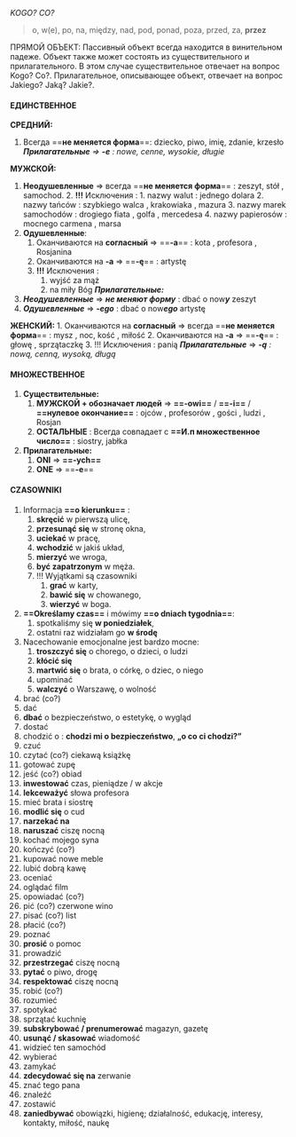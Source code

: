 *KOGO? CO?*

> o, w(e), po, na, między, nad, pod, ponad, poza, przed, za, **przez**

ПРЯМОЙ ОБЪЕКТ: Пассивный объект всегда находится в винительном падеже. Объект также может состоять из существительного и прилагательного. В этом случае существительное отвечает на вопрос Kogo? Co?. Прилагательное, описывающее объект, отвечает на вопрос Jakiego? Jaką? Jakie?.
#### ЕДИНСТВЕННОЕ

**СРЕДНИЙ:**
1. Всегда ==**не меняется форма**==: dziecko, piwo, imię, zdanie, krzesło
***Прилагательные** => **-e** : nowe, cenne, wysokie, długie*

**MУЖСКОЙ:**
1. **Неодушевленные** => всегда ==**не меняется форма**== : zeszyt, stół , samochod. 
	2. **!!!** Исключения :
		1. nazwy walut : jednego dolara 
		2. nazwy tańców : szybkiego walca , krakowiaka , mazura
		3. nazwy marek samochodów : drogiego fiata , golfa , mercedesa 
		4. nazwy papierosów : mocnego carmena , marsa
2. **Одушевленные**:
	1. Оканчиваются на **согласный** => ==**-a**== : kota , profesora , Rosjanina
	2. Оканчиваются на **-a** => ==**-ę**== : artystę
	3. **!!!** Исключения :
		1. wyjść za mąż
		2. na miły Bóg
***Прилагательные:***
1. ***Неодушевленные*** => ***не меняют форму*** : dbać o now***y*** zeszyt
2. ***Одушевленные*** => ***-ego*** : dbać o now***ego*** artystę

**ЖЕНСКИЙ:**
	1. Оканчиваются на **согласный** => всегда ==**не меняется форма**== : mysz , noc, kość , miłość
	2. Оканчиваются на **-a** => ==**-ę**== : głowę , sprzątaczkę
	3. !!! Исключения : panią
***Прилагательные*** => ***-ą** : nową, cenną, wysoką, długą*

#### МНОЖЕСТВЕННОЕ
1. **Существительные:**
	1. **MУЖСКОЙ + обозначает людей** => **==-owi==** / **==-i==** / **==нулевое окончание==** : ojców , profesorów , gości , ludzi , Rosjan
	2. **ОСТАЛЬНЫЕ** : Всегда совпадает с **==И.п множественное число==** : siostry, jabłka 
2. **Прилагательные:** 
	1. **ONI** => **==-ych==** 
	2. **ONE** => ==**-e**==

#### CZASOWNIKI

1. Informacja **==o kierunku==** : 
	1. **skręcić** w pierwszą ulicę, 
	2. **przesunąć się** w stronę okna, 
	3. **uciekać** w pracę, 
	4. **wchodzić** w jakiś układ,
	5. **mierzyć** we wroga, 
	6. **być zapatrzonym** w męża. 
	7. !!! Wyjątkami są czasowniki 
		1. **grać** w karty, 
		2. **bawić się** w chowanego, 
		3. **wierzyć** w boga.
2. **==Określamy czas==** i mówimy **==o dniach tygodnia==**: 
	1. spotkaliśmy się **w poniedziałek**,
	2. ostatni raz widziałam go **w środę**
3. Nacechowanie emocjonalne jest bardzo mocne:
	1. **troszczyć się** o chorego, o dzieci, o ludzi
	2. **kłócić się**
	3. **martwić się** o brata, o córkę, o dziec, o niego
	4. upominać
	5. **walczyć** o Warszawę, o wolność
4. brać (co?)
5. dać
6. **dbać** o bezpieczeństwo, o estetykę, o wygląd
7. dostać
8. chodzić o : **chodzi mi o bezpieczeństwo**, **„o co ci chodzi?”**
9. czuć
25. czytać (co?) ciekawą książkę
26. gotować zupę
27. jeść (co?) obiad
28. **inwestować** czas, pieniądze / w akcje
29. **lekceważyć** słowa profesora
30. mieć brata i siostrę
31. **modlić się** o cud
32. **narzekać na** 
33. **naruszać** ciszę nocną
34. kochać mojego syna
35. kończyć (co?)
36. kupować nowe meble
37. lubić dobrą kawę
38. oceniać
39. oglądać film
40. opowiadać (co?)
41. pić (co?) czerwone wino
42. pisać (co?) list
43. płacić (co?)
44. poznać
45. **prosić** o pomoc
46. prowadzić
47. **przestrzegać** ciszę nocną
48. **pytać** o piwo, drogę
49. **respektować** ciszę nocną
50. robić (co?)
51. rozumieć
52. spotykać
53. sprzątać kuchnię
54. **subskrybować / prenumerować** magazyn, gazetę
55. **usunąć / skasować** wiadomość
56. widzieć ten samochód
57. wybierać
58. zamykać
59. **zdecydować się na** zerwanie
60. znać tego pana
61. znaleźć
62. zostawić
63. **zaniedbywać** obowiązki, higienę; działalność, edukację, interesy, kontakty, miłość, naukę